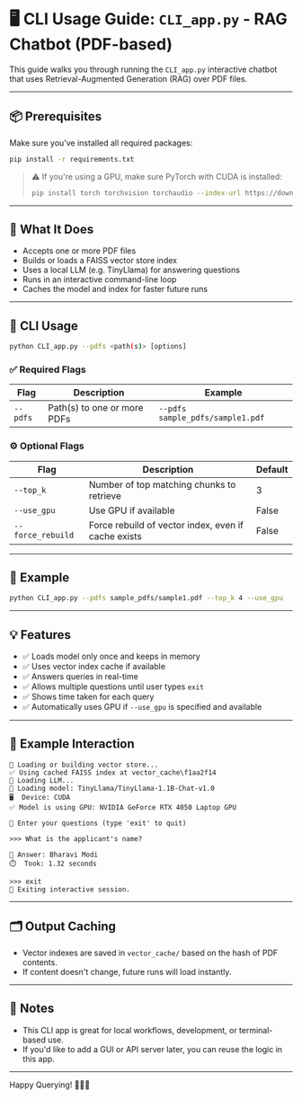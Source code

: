 # 🖥️ CLI Usage Guide: `CLI_app.py` - RAG Chatbot (PDF-based)

This guide walks you through running the `CLI_app.py` interactive chatbot that uses Retrieval-Augmented Generation (RAG) over PDF files.

---

## 📦 Prerequisites

Make sure you've installed all required packages:

```bash
pip install -r requirements.txt
```

> ⚠️ If you're using a GPU, make sure PyTorch with CUDA is installed:
> ```bash
> pip install torch torchvision torchaudio --index-url https://download.pytorch.org/whl/cu118
> ```

---

## 🚀 What It Does

- Accepts one or more PDF files
- Builds or loads a FAISS vector store index
- Uses a local LLM (e.g. TinyLlama) for answering questions
- Runs in an interactive command-line loop
- Caches the model and index for faster future runs

---

## 🔧 CLI Usage

```bash
python CLI_app.py --pdfs <path(s)> [options]
```

### ✅ Required Flags

| Flag       | Description                                      | Example                                 |
|------------|--------------------------------------------------|-----------------------------------------|
| `--pdfs`   | Path(s) to one or more PDFs                      | `--pdfs sample_pdfs/sample1.pdf`        |

### ⚙️ Optional Flags

| Flag              | Description                                               | Default |
|-------------------|-----------------------------------------------------------|---------|
| `--top_k`         | Number of top matching chunks to retrieve                | 3       |
| `--use_gpu`       | Use GPU if available                                      | False   |
| `--force_rebuild` | Force rebuild of vector index, even if cache exists       | False   |

---

## 💬 Example

```bash
python CLI_app.py --pdfs sample_pdfs/sample1.pdf --top_k 4 --use_gpu
```

---

## 💡 Features

- ✅ Loads model only once and keeps in memory
- ✅ Uses vector index cache if available
- ✅ Answers queries in real-time
- ✅ Allows multiple questions until user types `exit`
- ✅ Shows time taken for each query
- ✅ Automatically uses GPU if `--use_gpu` is specified and available

---

## 🧠 Example Interaction

```text
🧠 Loading or building vector store...
✅ Using cached FAISS index at vector_cache\f1aa2f14
🚀 Loading LLM...
🚀 Loading model: TinyLlama/TinyLlama-1.1B-Chat-v1.0
🖥️  Device: CUDA
✅ Model is using GPU: NVIDIA GeForce RTX 4050 Laptop GPU

💬 Enter your questions (type 'exit' to quit)

>>> What is the applicant's name?

🧠 Answer: Bharavi Modi
⏱️  Took: 1.32 seconds

>>> exit
👋 Exiting interactive session.
```

---

## 🗂️ Output Caching

- Vector indexes are saved in `vector_cache/` based on the hash of PDF contents.
- If content doesn't change, future runs will load instantly.

---

## 📌 Notes

- This CLI app is great for local workflows, development, or terminal-based use.
- If you'd like to add a GUI or API server later, you can reuse the logic in this app.

---

Happy Querying! 📄🤖✨
